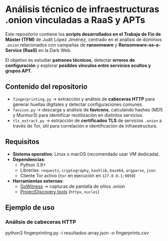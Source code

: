# Análisis técnico de infraestructuras .onion vinculadas a RaaS y APTs

Este repositorio contiene los **scripts desarrollados en el Trabajo de Fin de Máster (TFM)** de Judit López Jiménez, centrado en el análisis de dominios `.onion` relacionados con campañas de **ransomware** y **Ransomware-as-a-Service (RaaS)** en la Dark Web.

El objetivo es estudiar **patrones técnicos**, detectar **errores de configuración** y explorar **posibles vínculos entre servicios ocultos y grupos APT**.

## Contenido del repositorio

- `fingerprinting.py` → extracción y análisis de **cabeceras HTTP** para generar huellas digitales y detectar configuraciones comunes.  
- `favicon.py` → descarga y análisis de **favicons**, calculando hashes (MD5 y Murmur3) para identificar reutilización en distintos servicios.  
- `tls_extract.py` → extracción de **certificados TLS** de servicios `.onion` a través de Tor, útil para correlación e identificación de infraestructura.  

## Requisitos

- **Sistema operativo**: Linux o macOS (recomendado usar VM dedicada).  
- **Dependencias**:
  - Python 3.9+  
  - Librerías: `requests`, `cryptography`, `hashlib`, `base64`, `argparse`, `json`  
  - Cliente Tor activo (`tor` en ejecución en `127.0.0.1:9050`)  
- **Herramientas externas**:  
  - [GoWitness](https://github.com/sensepost/gowitness) → capturas de pantalla de sitios .onion  
  - [ProjectDiscovery tools](https://projectdiscovery.io/) (`httpx`, `nuclei`)  

## Ejemplo de uso

### Análisis de cabeceras HTTP

python3 fingerprinting.py -i resultados-array.json -o fingerprints.csv
